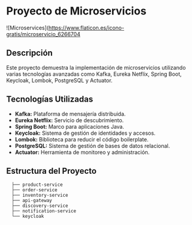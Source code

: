# Proyecto de Microservicios

![Microservices](https://www.flaticon.es/icono-gratis/microservicio_6266704

## Descripción
Este proyecto demuestra la implementación de microservicios utilizando varias tecnologías avanzadas como Kafka, Eureka Netflix, Spring Boot, Keycloak, Lombok, PostgreSQL y Actuator.

## Tecnologías Utilizadas
- **Kafka:** Plataforma de mensajería distribuida.
- **Eureka Netflix:** Servicio de descubrimiento.
- **Spring Boot:** Marco para aplicaciones Java.
- **Keycloak:** Sistema de gestión de identidades y accesos.
- **Lombok:** Biblioteca para reducir el código boilerplate.
- **PostgreSQL:** Sistema de gestión de bases de datos relacional.
- **Actuator:** Herramienta de monitoreo y administración.

## Estructura del Proyecto
```plaintext
  ├── product-service
  ├── order-service
  ├── inventory-service
  ├── api-gateway
  ├── discovery-service
  ├── notification-service
  └── keycloak
